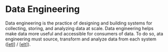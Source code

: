 # Data Engineering

Data engineering is the practice of designing and building systems for collecting, storing, and analyzing data at scale. Data engineering helps make data more useful and accessible for consumers of data. To do so, ata engineering must source, transform and analyze data from each system ([[etl]] / [[elt]]).

[//begin]: # "Autogenerated link references for markdown compatibility"
[etl]: etl "Extract, Transform & Load (ETL)"
[elt]: elt "Extract, Load & Transform (ELT)"
[//end]: # "Autogenerated link references"
